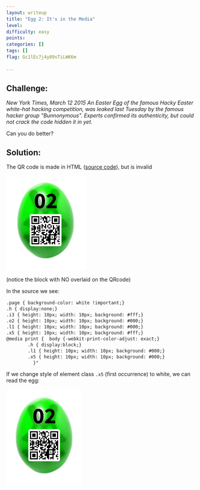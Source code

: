 ```yaml
---
layout: writeup
title: "Egg 2: It's in the Media"
level:
difficulty: easy
points:
categories: []
tags: []
flag: Gc1lEc7j4y89sTiLWK6m

---
```


## Challenge:

*New York Times, March 12 2015*
*An Easter Egg of the famous Hacky Easter white-hat hacking competition,
was leaked last Tuesday by the*
*famous hacker group "Bunnonymous". Experts confirmed its authenticity,
but could not crack the code hidden it in yet.*

Can you do better?

## Solution:

The QR code is made in HTML ([source code](images/challenge02.html)),
but is invalid

![](images/egg_02_qrcode_bad.png)

(notice the block with NO overlaid on the QRcode)

In the source we see:

    .page { background-color: white !important;}
    .h { display:none;}
    .i3 { height: 10px; width: 10px; background: #fff;}
    .o2 { height: 10px; width: 10px; background: #000;}
    .l1 { height: 10px; width: 10px; background: #000;}
    .x5 { height: 10px; width: 10px; background: #fff;}
    @media print {	body {-webkit-print-color-adjust: exact;}
    		.h { display:block;}
    		.l1 { height: 10px; width: 10px; background: #000;}
    		.x5 { height: 10px; width: 10px; background: #000;}
    	      }"

If we change style of element class `.x5` (first occurrence) to white,
we can read the egg:

![](images/egg_02_qrcode.png)

